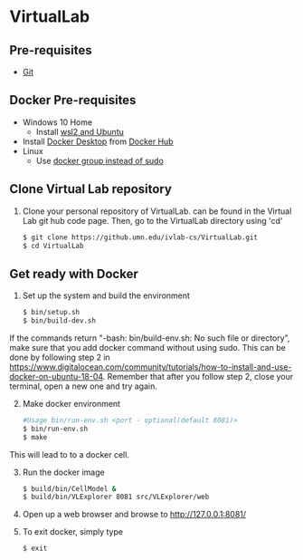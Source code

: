 # VirtualLab

## Pre-requisites
  * [Git](https://git-scm.com/)

## Docker Pre-requisites
  * Windows 10 Home
    * Install [wsl2 and Ubuntu](https://www.youtube.com/watch?v=ilKQHAFeQR0&list=RDCMUCzLbHrU7U3cUDNQWWAqjceA&start_radio=1&t=7)
  * Install [Docker Desktop](https://hub.docker.com/?overlay=onboarding) from [Docker Hub](https://hub.docker.com/)
  * Linux
    * Use [docker group instead of sudo](https://www.digitalocean.com/community/tutorials/how-to-install-and-use-docker-on-ubuntu-18-04)

## Clone Virtual Lab repository

1. Clone your personal repository of VirtualLab. <clone-ref> can be found in the Virtual Lab git hub code page. Then, go to the VirtualLab directory using 'cd'

    ```bash
    $ git clone https://github.umn.edu/ivlab-cs/VirtualLab.git
    $ cd VirtualLab
    ```
    
## Get ready with Docker

1. Set up the system and build the environment

    ```bash
    $ bin/setup.sh
    $ bin/build-dev.sh
    ```
If the commands return "-bash: bin/build-env.sh: No such file or directory", make sure that you add docker command without using sudo. This can be done by following step 2 in https://www.digitalocean.com/community/tutorials/how-to-install-and-use-docker-on-ubuntu-18-04.
Remember that after you follow step 2, close your terminal, open a new one and try again. 

2. Make docker environment

    ```bash
    #Usage bin/run-env.sh <port - optional(default 8081)>
    $ bin/run-env.sh
    $ make
    ```
    
This will lead to to a docker cell. 

3. Run the docker image

    ```bash
    $ build/bin/CellModel &
    $ build/bin/VLExplorer 8081 src/VLExplorer/web
    ```
4. Open up a web browser and browse to http://127.0.0.1:8081/

5. To exit docker, simply type
    ```bash
    $ exit
    ```

